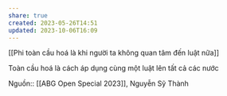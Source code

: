 ```yaml
---
share: true
created: 2023-05-26T14:51
updated: 2023-10-06T16:09
---
```

[[Phi toàn cầu hoá là khi người ta không quan tâm đến luật nữa]] 

Toàn cầu hoá là cách áp dụng cùng một luật lên tất cả các nước


Nguồn:: [[ABG Open Special 2023]], Nguyễn Sỹ Thành
